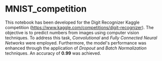 # MNIST_competition
This notebook has been developed for the Digit Recognizer Kaggle competition (https://www.kaggle.com/competitions/digit-recognizer). The objective is to predict numbers from images using computer vision techniques. To address this task, *Convolutional* and *Fully Connected Neural Networks* were employed. Furthermore, the model's performance was enhanced through the application of *Dropout* and *Batch Normalization* techniques. An accuracy of **0.99** was achieved.
